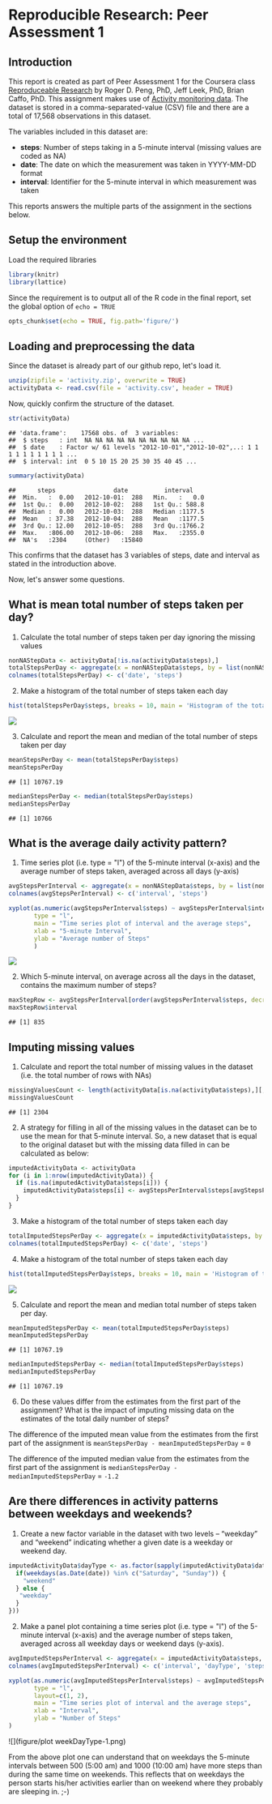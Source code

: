 # Reproducible Research: Peer Assessment 1

## Introduction
This report is created as part of Peer Assessment 1 for the Coursera class [Reproduceable Research](https://class.coursera.org/repdata-031/) by Roger D. Peng, PhD, Jeff Leek, PhD, Brian Caffo, PhD. This assignment makes use of [Activity monitoring data](https://d396qusza40orc.cloudfront.net/repdata%2Fdata%2Factivity.zip). The dataset is stored in a comma-separated-value (CSV) file and there are a total of 17,568 observations in this dataset. 

The variables included in this dataset are:

* **steps**: Number of steps taking in a 5-minute interval (missing values are coded as NA)
* **date**: The date on which the measurement was taken in YYYY-MM-DD format
* **interval**: Identifier for the 5-minute interval in which measurement was taken

This reports answers the multiple parts of the assignment in the sections below.

## Setup the environment
Load the required libraries

```r
library(knitr)
library(lattice)
```
Since the requirement is to output all of the R code in the final report, set the global option of `echo = TRUE`

```r
opts_chunk$set(echo = TRUE, fig.path='figure/')
```

## Loading and preprocessing the data
Since the dataset is already part of our github repo, let's load it.

```r
unzip(zipfile = 'activity.zip', overwrite = TRUE)
activityData <- read.csv(file = 'activity.csv', header = TRUE)
```

Now, quickly confirm the structure of the dataset.

```r
str(activityData)
```

```
## 'data.frame':	17568 obs. of  3 variables:
##  $ steps   : int  NA NA NA NA NA NA NA NA NA NA ...
##  $ date    : Factor w/ 61 levels "2012-10-01","2012-10-02",..: 1 1 1 1 1 1 1 1 1 1 ...
##  $ interval: int  0 5 10 15 20 25 30 35 40 45 ...
```

```r
summary(activityData)
```

```
##      steps                date          interval     
##  Min.   :  0.00   2012-10-01:  288   Min.   :   0.0  
##  1st Qu.:  0.00   2012-10-02:  288   1st Qu.: 588.8  
##  Median :  0.00   2012-10-03:  288   Median :1177.5  
##  Mean   : 37.38   2012-10-04:  288   Mean   :1177.5  
##  3rd Qu.: 12.00   2012-10-05:  288   3rd Qu.:1766.2  
##  Max.   :806.00   2012-10-06:  288   Max.   :2355.0  
##  NA's   :2304     (Other)   :15840
```

This confirms that the dataset has 3 variables of steps, date and interval as stated in the introduction above.

Now, let's answer some questions.

## What is mean total number of steps taken per day?
1. Calculate the total number of steps taken per day ignoring the missing values

```r
nonNAStepData <- activityData[!is.na(activityData$steps),]
totalStepsPerDay <- aggregate(x = nonNAStepData$steps, by = list(nonNAStepData$date), FUN = sum, na.exclude = TRUE)
colnames(totalStepsPerDay) <- c('date', 'steps')
```

2. Make a histogram of the total number of steps taken each day

```r
hist(totalStepsPerDay$steps, breaks = 10, main = 'Histogram of the total number of steps per day', xlab = 'Number of Steps per day', ylab = 'Number of Days')
```

![](figure/histogramOfStepsPerDay-1.png) 


3. Calculate and report the mean and median of the total number of steps taken per day

```r
meanStepsPerDay <- mean(totalStepsPerDay$steps)
meanStepsPerDay
```

```
## [1] 10767.19
```

```r
medianStepsPerDay <- median(totalStepsPerDay$steps)
medianStepsPerDay
```

```
## [1] 10766
```


## What is the average daily activity pattern?
1. Time series plot (i.e. type = "l") of the 5-minute interval (x-axis) and the average number of steps taken, averaged across all days (y-axis)

```r
avgStepsPerInterval <- aggregate(x = nonNAStepData$steps, by = list(nonNAStepData$interval), FUN = mean, na.exclude = TRUE)
colnames(avgStepsPerInterval) <- c('interval', 'steps')

xyplot(as.numeric(avgStepsPerInterval$steps) ~ avgStepsPerInterval$interval, 
       type = "l", 
       main = "Time series plot of interval and the average steps", 
       xlab = "5-minute Interval",
       ylab = "Average number of Steps"
       )
```

![](figure/timeSeriesPlot-1.png) 

2. Which 5-minute interval, on average across all the days in the dataset, contains the maximum number of steps?

```r
maxStepRow <- avgStepsPerInterval[order(avgStepsPerInterval$steps, decreasing = TRUE),][1,]
maxStepRow$interval
```

```
## [1] 835
```


## Imputing missing values
1. Calculate and report the total number of missing values in the dataset (i.e. the total number of rows with NAs)

```r
missingValuesCount <- length(activityData[is.na(activityData$steps),][,1])
missingValuesCount
```

```
## [1] 2304
```

2. A strategy for filling in all of the missing values in the dataset can be to use the mean for that 5-minute interval. So, a new dataset that is equal to the original dataset but with the missing data filled in can be calculated as below:

```r
imputedActivityData <- activityData
for (i in 1:nrow(imputedActivityData)) {
  if (is.na(imputedActivityData$steps[i])) {
    imputedActivityData$steps[i] <- avgStepsPerInterval$steps[avgStepsPerInterval$interval == imputedActivityData$interval[i]]
  }
}
```

3. Make a histogram of the total number of steps taken each day

```r
totalImputedStepsPerDay <- aggregate(x = imputedActivityData$steps, by = list(imputedActivityData$date), FUN = sum, na.exclude = TRUE)
colnames(totalImputedStepsPerDay) <- c('date', 'steps')
```

4. Make a histogram of the total number of steps taken each day

```r
hist(totalImputedStepsPerDay$steps, breaks = 10, main = 'Histogram of the total number of steps (imputed) per day', xlab = 'Number of Steps (imputed) per day', ylab = 'Number of Days')
```

![](figure/histogramOfImputedStepsPerDay-1.png) 

5. Calculate and report the mean and median total number of steps taken per day. 

```r
meanImputedStepsPerDay <- mean(totalImputedStepsPerDay$steps)
meanImputedStepsPerDay
```

```
## [1] 10767.19
```

```r
medianImputedStepsPerDay <- median(totalImputedStepsPerDay$steps)
medianImputedStepsPerDay
```

```
## [1] 10767.19
```

6. Do these values differ from the estimates from the first part of the assignment? What is the impact of imputing missing data on the estimates of the total daily number of steps?

The difference of the imputed mean value from the estimates from the first part of the assignment is ```meanStepsPerDay - meanImputedStepsPerDay``` = ``0``

The difference of the imputed median value from the estimates from the first part of the assignment is ```medianStepsPerDay - medianImputedStepsPerDay``` = ``-1.2``



## Are there differences in activity patterns between weekdays and weekends?
1. Create a new factor variable in the dataset with two levels – “weekday” and “weekend” indicating whether a given date is a weekday or weekend day.

```r
imputedActivityData$dayType <- as.factor(sapply(imputedActivityData$date, function(date) {
  if(weekdays(as.Date(date)) %in% c("Saturday", "Sunday")) {
    "weekend"
  } else {
   "weekday"
  }
}))
```


2. Make a panel plot containing a time series plot (i.e. type = "l") of the 5-minute interval (x-axis) and the average number of steps taken, averaged across all weekday days or weekend days (y-axis).

```r
avgImputedStepsPerInterval <- aggregate(x = imputedActivityData$steps, by = list(interval = imputedActivityData$interval, dayType = imputedActivityData$dayType), FUN = mean)
colnames(avgImputedStepsPerInterval) <- c('interval', 'dayType', 'steps')

xyplot(as.numeric(avgImputedStepsPerInterval$steps) ~ avgImputedStepsPerInterval$interval | avgImputedStepsPerInterval$dayType, 
       type = "l", 
       layout=c(1, 2), 
       main = "Time series plot of interval and the average steps", 
       xlab = "Interval",
       ylab = "Number of Steps"
)
```

![](figure/plot weekDayType-1.png) 

From the above plot one can understand that on weekdays the 5-minute intervals between 500 (5:00 am) and 1000 (10:00 am) have more steps than during the same time on weekends. This reflects that on weekdays the person starts his/her activities earlier than on weekend where they probably are sleeping in. ;-)

